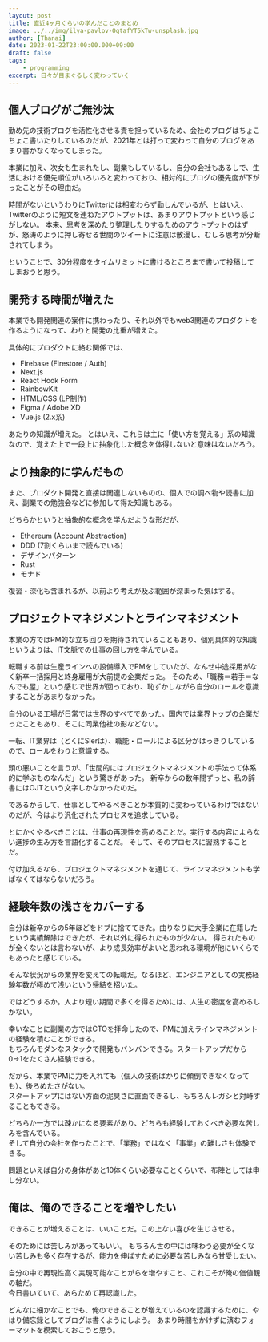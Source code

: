 ```yaml
---
layout: post
title: 直近4ヶ月くらいの学んだことのまとめ
image: ../../img/ilya-pavlov-OqtafYT5kTw-unsplash.jpg
author: [Thanai]
date: 2023-01-22T23:00:00.000+09:00
draft: false
tags:
    - programming
excerpt: 日々が目まぐるしく変わっていく
---
```


## 個人ブログがご無沙汰

勤め先の技術ブログを活性化させる責を担っているため、会社のブログはちょこちょこ書いたりしているのだが、2021年とは打って変わって自分のブログをあまり書かなくなってしまった。

本業に加え、次女も生まれたし、副業もしているし、自分の会社もあるしで、生活における優先順位がいろいろと変わっており、相対的にブログの優先度が下がったことがその理由だ。

時間がないというわりにTwitterには相変わらず勤しんでいるが、とはいえ、Twitterのように短文を連ねたアウトプットは、あまりアウトプットという感じがしない。
本来、思考を深めたり整理したりするためのアウトプットのはずが、怒涛のように押し寄せる世間のツイートに注意は散漫し、むしろ思考が分断されてしまう。

ということで、30分程度をタイムリミットに書けるところまで書いて投稿してしまおうと思う。

## 開発する時間が増えた

本業でも開発関連の案件に携わったり、それ以外でもweb3関連のプロダクトを作るようになって、わりと開発の比重が増えた。

具体的にプロダクトに絡む関係では、

-   Firebase (Firestore / Auth)
-   Next.js
-   React Hook Form
-   RainbowKit
-   HTML/CSS (LP制作)
-   Figma / Adobe XD
-   Vue.js (2.x系)

あたりの知識が増えた。
とはいえ、これらは主に「使い方を覚える」系の知識なので、覚えた上で一段上に抽象化した概念を体得しないと意味はないだろう。

## より抽象的に学んだもの

また、プロダクト開発と直接は関連しないものの、個人での調べ物や読書に加え、副業での勉強会などに参加して得た知識もある。

どちらかというと抽象的な概念を学んだような形だが、

-   Ethereum (Account Abstraction)
-   DDD (7割くらいまで読んでいる)
-   デザインパターン
-   Rust
-   モナド

復習・深化も含まれるが、以前より考えが及ぶ範囲が深まった気はする。

## プロジェクトマネジメントとラインマネジメント

本業の方ではPM的な立ち回りを期待されていることもあり、個別具体的な知識というよりは、IT文脈での仕事の回し方を学んでいる。

転職する前は生産ラインへの設備導入でPMをしていたが、なんせ中途採用がなく新卒一括採用と終身雇用が大前提の企業だった。
そのため、「職務＝若手＝なんでも屋」という感じで世界が回っており、恥ずかしながら自分のロールを意識することがあまりなかった。

自分のいる工場が日常では世界のすべてであった。国内では業界トップの企業だったこともあり、そこに同業他社の影などない。

一転、IT業界は（とくにSIerは）、職能・ロールによる区分がはっきりしているので、ロールをわりと意識する。

頭の悪いことを言うが、「世間的にはプロジェクトマネジメントの手法って体系的に学ぶものなんだ」という驚きがあった。
新卒からの数年間ずっと、私の辞書にはOJTという文字しかなかったのだ。

であるからして、仕事としてやるべきことが本質的に変わっているわけではないのだが、今はより汎化されたプロセスを追求している。

とにかくやるべきことは、仕事の再現性を高めることだ。実行する内容によらない進捗の生み方を言語化することだ。
そして、そのプロセスに習熟することだ。

付け加えるなら、プロジェクトマネジメントを通じて、ラインマネジメントも学ばなくてはならないだろう。

## 経験年数の浅さをカバーする

自分は新卒からの5年ほどをドブに捨ててきた。曲りなりに大手企業に在籍したという実績解除はできたが、それ以外に得られたものが少ない。
得られたものが全くないとは言わないが、より成長効率がよいと思われる環境が他にいくらでもあったと感じている。

そんな状況からの業界を変えての転職だ。なるほど、エンジニアとしての実務経験年数が極めて浅いという帰結を招いた。

ではどうするか。人より短い期間で多くを得るためには、人生の密度を高めるしかない。

幸いなことに副業の方ではCTOを拝命したので、PMに加えラインマネジメントの経験を積むことができる。  
もちろんモダンなスタックで開発もバンバンできる。スタートアップだから0→1をたくさん経験できる。

だから、本業でPMに力を入れても（個人の技術ばかりに傾倒できなくなっても）、後ろめたさがない。  
スタートアップにはない方面の泥臭さに直面できるし、もちろんレガシと対峙することもできる。

どちらか一方では疎かになる要素があり、どちらも経験しておくべき必要な苦しみを含んでいる。  
そして自分の会社を作ったことで、「業務」ではなく「事業」の難しさも体験できる。

問題といえば自分の身体があと10体くらい必要なことくらいで、布陣としては申し分ない。

## 俺は、俺のできることを増やしたい

できることが増えることは、いいことだ。この上ない喜びを生じさせる。

そのためには苦しみがあってもいい。
もちろん世の中には味わう必要が全くない苦しみも多く存在するが、能力を伸ばすために必要な苦しみなら甘受したい。

自分の中で再現性高く実現可能なことがらを増やすこと、これこそが俺の価値観の軸だ。  
今日書いていて、あらためて再認識した。

どんなに細かなことでも、俺のできることが増えているのを認識するために、やはり備忘録としてブログは書くようにしよう。
あまり時間をかけずに済むフォーマットを模索しておこうと思う。
